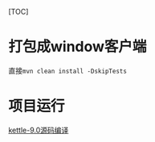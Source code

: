 [TOC]

# 打包成window客户端
直接`mvn clean install -DskipTests`

# 项目运行
[kettle-9.0源码编译](https://blog.csdn.net/gongchengshiv/article/details/105211351?utm_medium=distribute.pc_relevant.none-task-blog-2~default~baidujs_title~default-0.control&spm=1001.2101.3001.4242)